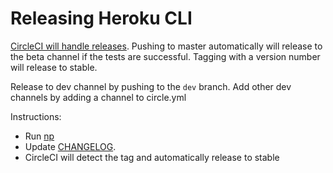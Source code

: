 Releasing Heroku CLI
====================

[CircleCI will handle releases](https://circleci.com/gh/heroku/cli). Pushing to master automatically will release to the beta channel if the tests are successful. Tagging with a version number will release to stable.

Release to dev channel by pushing to the `dev` branch. Add other dev channels by adding a channel to circle.yml

Instructions:

* Run [np](https://github.com/sindresorhus/np)
* Update [CHANGELOG](https://github.com/heroku/cli/blob/master/CHANGELOG).
* CircleCI will detect the tag and automatically release to stable
